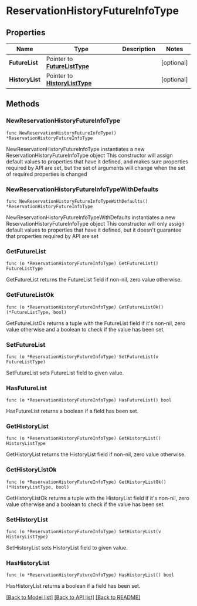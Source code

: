 # ReservationHistoryFutureInfoType

## Properties

Name | Type | Description | Notes
------------ | ------------- | ------------- | -------------
**FutureList** | Pointer to [**FutureListType**](FutureListType.md) |  | [optional] 
**HistoryList** | Pointer to [**HistoryListType**](HistoryListType.md) |  | [optional] 

## Methods

### NewReservationHistoryFutureInfoType

`func NewReservationHistoryFutureInfoType() *ReservationHistoryFutureInfoType`

NewReservationHistoryFutureInfoType instantiates a new ReservationHistoryFutureInfoType object
This constructor will assign default values to properties that have it defined,
and makes sure properties required by API are set, but the set of arguments
will change when the set of required properties is changed

### NewReservationHistoryFutureInfoTypeWithDefaults

`func NewReservationHistoryFutureInfoTypeWithDefaults() *ReservationHistoryFutureInfoType`

NewReservationHistoryFutureInfoTypeWithDefaults instantiates a new ReservationHistoryFutureInfoType object
This constructor will only assign default values to properties that have it defined,
but it doesn't guarantee that properties required by API are set

### GetFutureList

`func (o *ReservationHistoryFutureInfoType) GetFutureList() FutureListType`

GetFutureList returns the FutureList field if non-nil, zero value otherwise.

### GetFutureListOk

`func (o *ReservationHistoryFutureInfoType) GetFutureListOk() (*FutureListType, bool)`

GetFutureListOk returns a tuple with the FutureList field if it's non-nil, zero value otherwise
and a boolean to check if the value has been set.

### SetFutureList

`func (o *ReservationHistoryFutureInfoType) SetFutureList(v FutureListType)`

SetFutureList sets FutureList field to given value.

### HasFutureList

`func (o *ReservationHistoryFutureInfoType) HasFutureList() bool`

HasFutureList returns a boolean if a field has been set.

### GetHistoryList

`func (o *ReservationHistoryFutureInfoType) GetHistoryList() HistoryListType`

GetHistoryList returns the HistoryList field if non-nil, zero value otherwise.

### GetHistoryListOk

`func (o *ReservationHistoryFutureInfoType) GetHistoryListOk() (*HistoryListType, bool)`

GetHistoryListOk returns a tuple with the HistoryList field if it's non-nil, zero value otherwise
and a boolean to check if the value has been set.

### SetHistoryList

`func (o *ReservationHistoryFutureInfoType) SetHistoryList(v HistoryListType)`

SetHistoryList sets HistoryList field to given value.

### HasHistoryList

`func (o *ReservationHistoryFutureInfoType) HasHistoryList() bool`

HasHistoryList returns a boolean if a field has been set.


[[Back to Model list]](../README.md#documentation-for-models) [[Back to API list]](../README.md#documentation-for-api-endpoints) [[Back to README]](../README.md)


